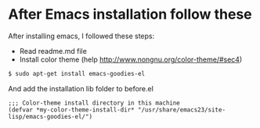 After Emacs installation follow these
=================
After installing emacs, I followed these steps:
* Read readme.md file
* Install color theme (help http://www.nongnu.org/color-theme/#sec4)

```bash
$ sudo apt-get install emacs-goodies-el
```
And add the installation lib folder to before.el

```elisp
;;; Color-theme install directory in this machine
(defvar *my-color-theme-install-dir* "/usr/share/emacs23/site-lisp/emacs-goodies-el/")
```
